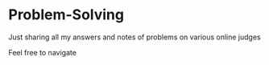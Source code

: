# Problem-Solving
Just sharing all my answers and notes of problems on various online judges

Feel free to navigate

